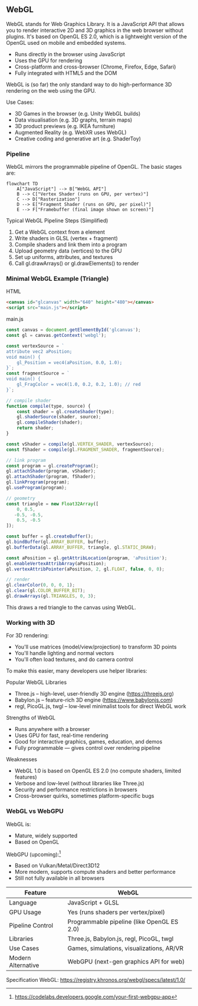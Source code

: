 
## WebGL

WebGL stands for Web Graphics Library. It is a JavaScript API that allows you to render interactive
2D and 3D graphics in the web browser without plugins. It's based on OpenGL ES 2.0, which is a lightweight
version of the OpenGL used on mobile and embedded systems.

- Runs directly in the browser using JavaScript
- Uses the GPU for rendering
- Cross-platform and cross-browser (Chrome, Firefox, Edge, Safari)
- Fully integrated with HTML5 and the DOM

WebGL is (so far) the only standard way to do high-performance 3D rendering on the web using the GPU.

Use Cases:
- 3D Games in the browser (e.g. Unity WebGL builds)
- Data visualisation (e.g. 3D graphs, terrain maps)
- 3D product previews (e.g. IKEA furniture)
- Augmented Reality (e.g. WebXR uses WebGL)
- Creative coding and generative art (e.g. ShaderToy)


### Pipeline

WebGL mirrors the programmable pipeline of OpenGL. The basic stages are:

```mermaid
flowchart TD
    A["JavaScript"] --> B["WebGL API"]
    B --> C["Vertex Shader (runs on GPU, per vertex)"]
    C --> D["Rasterization"]
    D --> E["Fragment Shader (runs on GPU, per pixel)"]
    E --> F["Framebuffer (final image shown on screen)"]
```

Typical WebGL Pipeline Steps (Simplified)
1. Get a WebGL context from a <canvas> element
2. Write shaders in GLSL (vertex + fragment)
3. Compile shaders and link them into a program
4. Upload geometry data (vertices) to the GPU
5. Set up uniforms, attributes, and textures
6. Call gl.drawArrays() or gl.drawElements() to render



### Minimal WebGL Example (Triangle)

HTML
```html
<canvas id="glcanvas" width="640" height="480"></canvas>
<script src="main.js"></script>
```
main.js
```javascript
const canvas = document.getElementById('glcanvas');
const gl = canvas.getContext('webgl');

const vertexSource = `
attribute vec2 aPosition;
void main() {
    gl_Position = vec4(aPosition, 0.0, 1.0);
}`;
const fragmentSource = `
void main() {
    gl_FragColor = vec4(1.0, 0.2, 0.2, 1.0); // red
}`;

// compile shader
function compile(type, source) {
    const shader = gl.createShader(type);
    gl.shaderSource(shader, source);
    gl.compileShader(shader);
    return shader;
}

const vShader = compile(gl.VERTEX_SHADER, vertexSource);
const fShader = compile(gl.FRAGMENT_SHADER, fragmentSource);

// link program
const program = gl.createProgram();
gl.attachShader(program, vShader);
gl.attachShader(program, fShader);
gl.linkProgram(program);
gl.useProgram(program);

// geometry
const triangle = new Float32Array([
    0, 0.5,
   -0.5, -0.5,
    0.5, -0.5
]);

const buffer = gl.createBuffer();
gl.bindBuffer(gl.ARRAY_BUFFER, buffer);
gl.bufferData(gl.ARRAY_BUFFER, triangle, gl.STATIC_DRAW);

const aPosition = gl.getAttribLocation(program, 'aPosition');
gl.enableVertexAttribArray(aPosition);
gl.vertexAttribPointer(aPosition, 2, gl.FLOAT, false, 0, 0);

// render
gl.clearColor(0, 0, 0, 1);
gl.clear(gl.COLOR_BUFFER_BIT);
gl.drawArrays(gl.TRIANGLES, 0, 3);
```
This draws a red triangle to the canvas using WebGL.


### Working with 3D

For 3D rendering:
- You'll use matrices (model/view/projection) to transform 3D points
- You'll handle lighting and normal vectors
- You'll often load textures, and do camera control

To make this easier, many developers use helper libraries:

Popular WebGL Libraries
- Three.js – high-level, user-friendly 3D engine (https://threejs.org)
- Babylon.js – feature-rich 3D engine (https://www.babylonjs.com)
- regl, PicoGL.js, twgl – low-level minimalist tools for direct WebGL work

Strengths of WebGL
- Runs anywhere with a browser
- Uses GPU for fast, real-time rendering
- Good for interactive graphics, games, education, and demos
- Fully programmable — gives control over rendering pipeline

Weaknesses
- WebGL 1.0 is based on OpenGL ES 2.0 (no compute shaders, limited features)
- Verbose and low-level (without libraries like Three.js)
- Security and performance restrictions in browsers
- Cross-browser quirks, sometimes platform-specific bugs


### WebGL vs WebGPU

WebGL is:
- Mature, widely supported
- Based on OpenGL

WebGPU (upcoming):[^webgpu]
- Based on Vulkan/Metal/Direct3D12
- More modern, supports compute shaders and better performance
- Still not fully available in all browsers

[^webgpu]: https://codelabs.developers.google.com/your-first-webgpu-app

| Feature             | WebGL                                        |
|---------------------|----------------------------------------------|
| Language            | JavaScript + GLSL                            |
| GPU Usage           | Yes (runs shaders per vertex/pixel)          |
| Pipeline Control    | Programmable pipeline (like OpenGL ES 2.0)   |
| Libraries           | Three.js, Babylon.js, regl, PicoGL, twgl     |
| Use Cases           | Games, simulations, visualizations, AR/VR    |
| Modern Alternative  | WebGPU (next-gen graphics API for web)       |


Specification WebGL:
https://registry.khronos.org/webgl/specs/latest/1.0/
